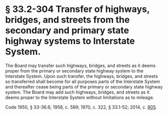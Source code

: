 # § 33.2-304 Transfer of highways, bridges, and streets from the secondary and primary state highway systems to Interstate System.

<p>The Board may transfer such highways, bridges, and streets as it deems proper from the primary or secondary state highway system to the Interstate System. Upon such transfer, the highways, bridges, and streets so transferred shall become for all purposes parts of the Interstate System and thereafter cease being parts of the primary or secondary state highway system. The Board may add such highways, bridges, and streets as it deems proper to the Interstate System without limitations as to mileage.</p><p>Code 1950, § 33-36.6; 1958, c. 589; 1970, c. 322, § 33.1-52; 2014, c. <a href='http://lis.virginia.gov/cgi-bin/legp604.exe?141+ful+CHAP0805'>805</a>.</p>